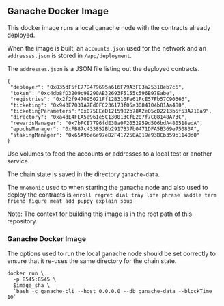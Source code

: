 ## Ganache Docker Image

This docker image runs a local ganache node with the contracts
already deployed.

When the image is built, an `accounts.json`
used for the network and an `addresses.json` is stored in
`/app/deployment`.

The `addresses.json` is a JSON file listing out the deployed
contracts.

```
{
 "deployer": "0x835dF5fE77D479695a616F79A3FC3a25310eb7c6",
 "token": "0xc4db8fD3209c98290AB32693F5155c596B97Eabe",
 "registries": "0x2f2f947095021Ff12B316Fe61FcE57Fb57C90366",
 "ticketing": "0x943E7031A7Ed0FC236173f05a3084104b81Aa480",
 "ticketingParameters":"0x075EEeD1215982b78A2e05cD2213b5f53A718a9",
 "directory": "0xa4dE4FEA5e961e5C130013CfE207f7C08148A73C",
 "rewardsManager": "0x7bFCE7796fdE3Ba0F2052959d506bdA480518edA",
 "epochsManager": "0xFB87c433852Bb2917B37b0471DFA5B369e75083A",
 "stakingManager": "0x65A9be6e97eD2F417250A819e93BCb359b1140d0"
}
```

Use volumes to feed the accounts or addresses to a local test or
another service.

The chain state is saved in the directory `ganache-data`.

The `mnemonic` used to when starting the ganache node and also
used to deploy the contracts is
`enroll regret dial tray life phrase saddle term friend figure meat add puppy explain soup`

Note: The context for building this image is in the root path of
this repository.

### Ganache Docker Image

The options used to run the local ganache node should be set correctly
to ensure that it re-uses the same directory for the chain state.

```
docker run \
  -p 8545:8545 \
  $image_sha \
  `bash -c ganache-cli --host 0.0.0.0 --db ganache-data --blockTime 10`
```